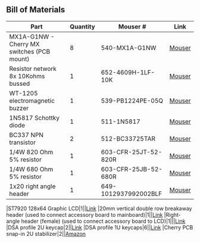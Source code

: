 ## Bill of Materials
|Part|Quantity|Mouser #|Link
|--|--|--|--|
|MX1A-G1NW - Cherry MX switches (PCB mount)|8|540-MX1A-G1NW|[Mouser](https://www.mouser.com/ProductDetail/?qs=F5EMLAvA7IAf8LDkSr80OA%3D%3D)
|Resistor network 8x 10Kohms bussed|1|652-4609H-1LF-10K|[Mouser](https://www.mouser.com/ProductDetail/Bourns/4609H-101-103LF?qs=sGAEpiMZZMujMHSoaAZeGdkD0yBqu0zL)
|WT-1205 electromagnetic buzzer|1|539-PB1224PE-05Q|[Mouser](https://www.mouser.com/ProductDetail/?qs=yTNxYlKScpyeBlcw7zrVEw%3D%3D)
|1N5817 Schottky diode|1|511-1N5817|[Mouser](https://www.mouser.com/ProductDetail/?qs=JV7lzlMm3yKNnxZdh%252BSMnw%3D%3D)
|BC337 NPN transistor|2|512-BC33725TAR|[Mouser](https://www.mouser.com/ProductDetail/?qs=u2B728UsA6qKwH1IAisoWA%3D%3D)
|1/4W 820 Ohm 5% resistor|1|603-CFR-25JT-52-820R|[Mouser](https://www.mouser.com/ProductDetail/?qs=KUIzHt%2Fe91nf0zePCO9VQg%3D%3D)
|1/4W 680 Ohm 5% resistor|1|603-CFR-25JB-52-680R|[Mouser](https://www.mouser.com/ProductDetail/?qs=oypCK0zG327gSAdGYp%2FJTg%3D%3D)
|1x20 right angle header|1|649-1012937992002BLF|[Mouser](https://www.mouser.com/ProductDetail/?qs=0lQeLiL1qybxcF3pstck9w%3D%3D)

|ST7920 128x64 Graphic LCD|1||[Link](https://www.buydisplay.com/3-3v-5v-graphic-display-128x64-serial-lcd-display-st7920)
|20mm vertical double row breakaway header (used to connect accessory board to mainboard)|1||[Link](https://www.amazon.com/uxcell-Straight-Connector-Arduino-Prototype/dp/B07DJY3FRJ/ref=sr_1_5?keywords=20mm+header+pins&qid=1637700921&sr=8-5)
|Right-angle header (female) (used to connect accessory board to LCD)|1|||[Link](https://www.amazon.com/Yohii-Female-Header-2-54mm-Connector/dp/B07P1R9CGT/ref=sr_1_4?keywords=right+angle+female+header&qid=1637701159&sr=8-4)
|DSA profile 2U keycap|2||[Link](https://pimpmykeyboard.com/dsa-2-space-pack-of-4/)
|DSA profile 1U keycaps|6||[Link](https://pimpmykeyboard.com/dsa-1-space-pack-of-10/)
|Cherry PCB snap-in 2U stabilizer|2||[Amazon](https://www.amazon.com/dp/B085T8QZJC/ref=cm_sw_r_tw_dp_V3VNQRQ0CPQBPXNV3A6B?_encoding=UTF8&psc=1)
